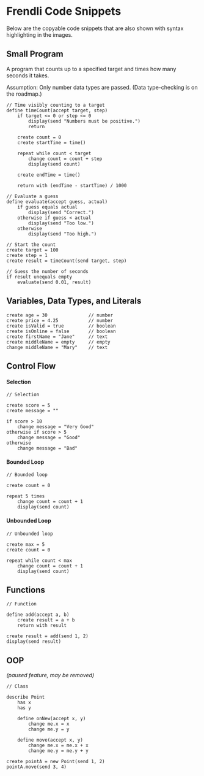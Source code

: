 # Frendli Code Snippets

Below are the copyable code snippets that are also shown with syntax highlighting in the images.

## Small Program

A program that counts up to a specified target and times how many seconds it takes.

Assumption: Only number data types are passed.
(Data type-checking is on the roadmap.)

```
// Time visibly counting to a target
define timeCount(accept target, step)
    if target <= 0 or step <= 0
        display(send "Numbers must be positive.")
        return

    create count = 0
    create startTime = time()

    repeat while count < target
        change count = count + step
        display(send count)

    create endTime = time()

    return with (endTime - startTime) / 1000

// Evaluate a guess
define evaluate(accept guess, actual)
    if guess equals actual
        display(send "Correct.")
    otherwise if guess < actual
        display(send "Too low.")
    otherwise
        display(send "Too high.")

// Start the count
create target = 100
create step = 1
create result = timeCount(send target, step)

// Guess the number of seconds
if result unequals empty
    evaluate(send 0.01, result)
```

## Variables, Data Types, and Literals

```
create age = 30               // number
create price = 4.25           // number
create isValid = true         // boolean
create isOnline = false       // boolean
create firstName = "Jane"     // text
create middleName = empty     // empty
change middleName = "Mary"    // text
```

## Control Flow

#### Selection

```
// Selection

create score = 5
create message = ""

if score > 10
    change message = "Very Good"
otherwise if score > 5
    change message = "Good"
otherwise
    change message = "Bad"
```

#### Bounded Loop

```
// Bounded loop

create count = 0

repeat 5 times
    change count = count + 1
    display(send count)
```

#### Unbounded Loop

```
// Unbounded loop

create max = 5
create count = 0

repeat while count < max
    change count = count + 1
    display(send count)
```

## Functions

```
// Function

define add(accept a, b)
    create result = a + b
    return with result

create result = add(send 1, 2)
display(send result)
```

## OOP

*(paused feature, may be removed)*

```
// Class

describe Point
    has x
    has y

    define onNew(accept x, y)
        change me.x = x
        change me.y = y

    define move(accept x, y)
        change me.x = me.x + x
        change me.y = me.y + y

create pointA = new Point(send 1, 2)
pointA.move(send 3, 4)
```
